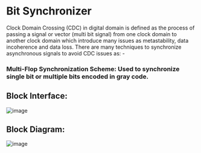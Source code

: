 # Bit Synchronizer
Clock Domain Crossing (CDC) in digital domain is defined as the process of passing a signal or vector (multi bit signal) from one clock domain to another clock domain which introduce many issues as metastability, data incoherence and data loss. There are many techniques to synchronize asynchronous signals to avoid CDC issues as: -
### Multi-Flop Synchronization Scheme: Used to synchronize single bit or multiple bits encoded in gray code.
## Block Interface:
![image](https://user-images.githubusercontent.com/82395215/184552711-cc51b9a8-5587-4fce-8025-e5d5774e7106.png)
## Block Diagram:
![image](https://user-images.githubusercontent.com/82395215/184552721-a3953d7b-c362-4584-af49-a1864b850a05.png)
